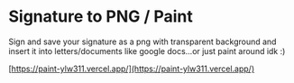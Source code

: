 # Signature to PNG / Paint

Sign and save your signature as a png with transparent background and insert it into letters/documents like google docs...or just paint around idk :)

[https://paint-ylw311.vercel.app/](https://paint-ylw311.vercel.app/)

